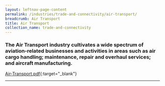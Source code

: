 ```yaml
---
layout: leftnav-page-content
permalink: /industries/trade-and-connectivity/air-transport/
breadcrumb: Air Transport
title: Air Transport
collection_name: trade-and-connectivity
---
```


### The Air Transport industry cultivates a wide spectrum of aviation-related businesses and activities in areas such as air cargo handling; maintenance, repair and overhaul services; and aircraft manufacturing.

[Air-Transport.pdf](/images/PDF/Trade-and-Connectivity/Air-Transport.pdf){:target="_blank"}

---